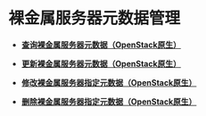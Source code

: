 # 裸金属服务器元数据管理<a name="ZH-CN_TOPIC_0173933989"></a>

-   **[查询裸金属服务器元数据（OpenStack原生）](查询裸金属服务器元数据（OpenStack原生）.md)**  

-   **[更新裸金属服务器元数据（OpenStack原生）](更新裸金属服务器元数据（OpenStack原生）.md)**  

-   **[修改裸金属服务器指定元数据（OpenStack原生）](修改裸金属服务器指定元数据（OpenStack原生）.md)**  

-   **[删除裸金属服务器指定元数据（OpenStack原生）](删除裸金属服务器指定元数据（OpenStack原生）.md)**  


